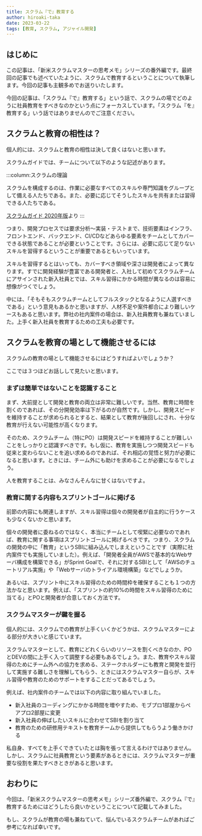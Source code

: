 ```yaml
---
title: スクラム『で』教育する
author: hiroaki-taka
date: 2023-03-22
tags: [教育, スクラム, アジャイル開発]
---
```


## はじめに
この記事は、「新米スクラムマスターの思考メモ」シリーズの番外編です。最終回の記事でも述べていたように、スクラムで教育するということについて執筆します。今回の記事も主観多めでお送りいたします。

今回の記事は、「スクラム『で』教育する」という話で、スクラムの場でどのように社員教育をすべきなのかという点にフォーカスしています。「スクラム『を』教育する」いう話ではありませんのでご注意ください。

## スクラムと教育の相性は？

個人的には、スクラムと教育の相性は決して良くはないと思います。

スクラムガイドでは、チームについて以下のような記述があります。

:::column:スクラムの理論

スクラムを構成するのは、作業に必要なすべてのスキルや専門知識をグループとして備える人たちである。また、必要に応じてそうしたスキルを共有または習得できる人たちである。

[スクラムガイド 2020年版](https://scrumguides.org/docs/scrumguide/v2020/2020-Scrum-Guide-Japanese.pdf)より
:::

つまり、開発プロセスでは要求分析～実装・テストまで、技術要素はインフラ、フロントエンド、バックエンド、CI/CDなどあらゆる要素をチームとしてカバーできる状態であることが必要ということです。さらには、必要に応じて足りないスキルを習得するということが重要であるともいっています。

スキルを習得するとはいっても、カバーすべき領域や深さは開発者によって異なります。すでに開発経験が豊富である開発者と、入社して初めてスクラムチームにアサインされた新入社員とでは、スキル習得にかかる時間が異なるのは容易に想像がつくでしょう。

中には、「そもそもスクラムチームとしてフルスタックとなるように人選すべきである」という意見もあるかと思いますが、人材不足や案件都合により難しいケースもあると思います。弊社の社内案件の場合は、新入社員教育も兼ねていました。上手く新入社員を教育するための工夫も必要です。

## スクラムを教育の場として機能させるには
スクラムの教育の場として機能させるにはどうすればよいでしょうか？

ここでは３つほどお話しして見たいと思います。

### まずは簡単ではないことを認識すること
まず、大前提として開発と教育の両立は非常に難しいです。当然、教育に時間を割くのであれば、その分開発効率は下がるのが自然です。しかし、開発スピードを維持することが求められるとすると、結果として教育が後回しにされ、十分な教育が行えない可能性が高くなります。

そのため、スクラムチーム（特にPO）は開発スピードを維持することが難しいことをしっかりと認識すべきです。もし仮に、教育を実施しつつ開発スピードも従来と変わらないことを追い求めるのであれば、それ相応の覚悟と努力が必要になると思います。ときには、チーム外にも助けを求めることが必要になるでしょう。

人を教育することは、みなさんそんなに甘くはないですよ。

### 教育に関する内容もスプリントゴールに掲げる
前節の内容にも関連しますが、スキル習得は個々の開発者が自主的に行うケースも少なくないかと思います。

個々の開発者に委ねるのではなく、本当にチームとして喫緊に必要なのであれば、教育に関する事項はスプリントゴールに掲げるべきです。つまり、スクラムの開発の中に「教育」というSBIに組み込んでしまえということです（実際に社内案件でも実施していました）。例えば、「開発者全員がAWSで基本的なWebサーバ構成を構築できる」がSprint Goalで、それに対するSBIとして「AWSのチュートリアル実施」や「Webサーバのトライアル環境構築」などでしょうか。

あるいは、スプリント中にスキル習得のための時間枠を確保することも１つの方法かなと思います。例えば、「スプリントの約10%の時間をスキル習得のために当てる」とPOと開発者が合意しておく方法です。

### スクラムマスターが鍵を握る

個人的には、スクラムでの教育が上手くいくかどうかは、スクラムマスターによる部分が大きいと感じています。

スクラムマスターとして、教育にどれくらいのリソースを割くべきなのか、POとDEVの間に上手く入って調整する必要もあるでしょう。また、教育やスキル習得のためにチーム外への協力を求める、ステークホルダーにも教育と開発を並行して実施する難しさを理解してもらう、ときにはスクラムマスター自らが、スキル習得や教育のためのサポートをすることだってあるでしょう。

例えば、社内案件のチームでは以下の内容に取り組んでいました。
- 新入社員のコーディングにかかる時間を増やすため、モブプロ1部屋からペアプロ2部屋に変更
- 新入社員の伸ばしたいスキルに合わせてSBIを割り当て
- 教育のための研修用テキストを教育チームから提供してもらうよう働きかける

私自身、すべてを上手くできていたとは胸を張って言えるわけではありません。しかし、スクラムに社員教育という要素があるときには、スクラムマスターが重要な役割を果たすべきときがあると思います。

## おわりに
今回は、「新米スクラムマスターの思考メモ」シリーズ番外編で、スクラム『で』教育するためにはどうしたら良いかということについて記載してみました。

もし、スクラムが教育の場も兼ねていて、悩んでいるスクラムチームがあればご参考になれば幸いです。